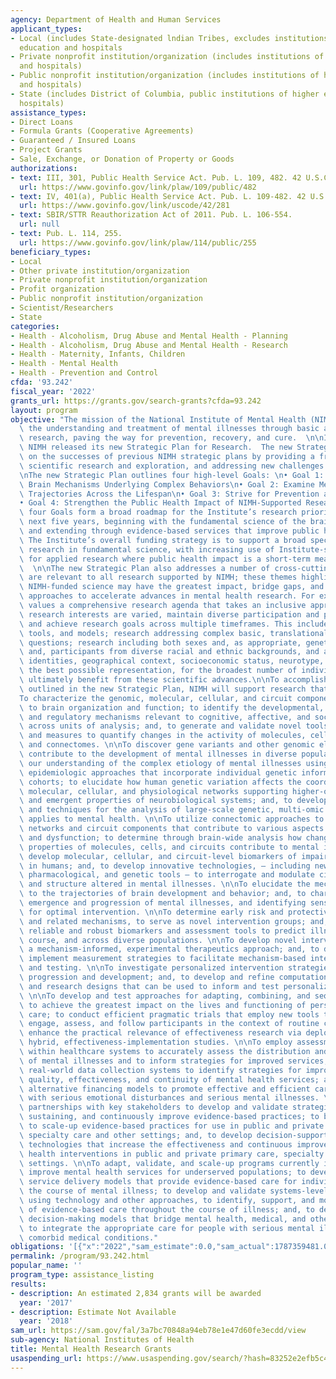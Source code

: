 ```yaml
---
agency: Department of Health and Human Services
applicant_types:
- Local (includes State-designated lndian Tribes, excludes institutions of higher
  education and hospitals
- Private nonprofit institution/organization (includes institutions of higher education
  and hospitals)
- Public nonprofit institution/organization (includes institutions of higher education
  and hospitals)
- State (includes District of Columbia, public institutions of higher education and
  hospitals)
assistance_types:
- Direct Loans
- Formula Grants (Cooperative Agreements)
- Guaranteed / Insured Loans
- Project Grants
- Sale, Exchange, or Donation of Property or Goods
authorizations:
- text: III, 301, Public Health Service Act. Pub. L. 109, 482. 42 U.S.C. &sect; 241.
  url: https://www.govinfo.gov/link/plaw/109/public/482
- text: IV, 401(a), Public Health Service Act. Pub. L. 109-482. 42 U.S.C. &sect; 281.
  url: https://www.govinfo.gov/link/uscode/42/281
- text: SBIR/STTR Reauthorization Act of 2011. Pub. L. 106-554.
  url: null
- text: Pub. L. 114, 255.
  url: https://www.govinfo.gov/link/plaw/114/public/255
beneficiary_types:
- Local
- Other private institution/organization
- Private nonprofit institution/organization
- Profit organization
- Public nonprofit institution/organization
- Scientist/Researchers
- State
categories:
- Health - Alcoholism, Drug Abuse and Mental Health - Planning
- Health - Alcoholism, Drug Abuse and Mental Health - Research
- Health - Maternity, Infants, Children
- Health - Mental Health
- Health - Prevention and Control
cfda: '93.242'
fiscal_year: '2022'
grants_url: https://grants.gov/search-grants?cfda=93.242
layout: program
objective: "The mission of the National Institute of Mental Health (NIMH) is to transform\
  \ the understanding and treatment of mental illnesses through basic and clinical\
  \ research, paving the way for prevention, recovery, and cure.  \n\nIn May 2020,\
  \ NIMH released its new Strategic Plan for Research.  The new Strategic Plan builds\
  \ on the successes of previous NIMH strategic plans by providing a framework for\
  \ scientific research and exploration, and addressing new challenges in mental health.\n\
  \nThe new Strategic Plan outlines four high-level Goals: \n• Goal 1: Define the\
  \ Brain Mechanisms Underlying Complex Behaviors\n• Goal 2: Examine Mental Illness\
  \ Trajectories Across the Lifespan\n• Goal 3: Strive for Prevention and Cures\n\
  • Goal 4: Strengthen the Public Health Impact of NIMH-Supported Research\n\nThese\
  \ four Goals form a broad roadmap for the Institute’s research priorities over the\
  \ next five years, beginning with the fundamental science of the brain and behavior,\
  \ and extending through evidence-based services that improve public health outcomes.\
  \ The Institute’s overall funding strategy is to support a broad spectrum of investigator-initiated\
  \ research in fundamental science, with increasing use of Institute-solicited initiatives\
  \ for applied research where public health impact is a short-term measure of success.\
  \  \n\nThe new Strategic Plan also addresses a number of cross-cutting themes that\
  \ are relevant to all research supported by NIMH; these themes highlight areas where\
  \ NIMH-funded science may have the greatest impact, bridge gaps, and offer novel\
  \ approaches to accelerate advances in mental health research. For example, NIMH\
  \ values a comprehensive research agenda that takes an inclusive approach that ensures\
  \ research interests are varied, maintain diverse participation and partnerships,\
  \ and achieve research goals across multiple timeframes. This includes diverse methodologies,\
  \ tools, and models; research addressing complex basic, translational, and applied\
  \ questions; research including both sexes and, as appropriate, genetic background;\
  \ and, participants from diverse racial and ethnic backgrounds, and across gender\
  \ identities, geographical context, socioeconomic status, neurotype, and age – offering\
  \ the best possible representation, for the broadest number of individuals who may\
  \ ultimately benefit from these scientific advances.\n\nTo accomplish the Goals\
  \ outlined in the new Strategic Plan, NIMH will support research that aims:\n\n\
  To characterize the genomic, molecular, cellular, and circuit components contributing\
  \ to brain organization and function; to identify the developmental, functional,\
  \ and regulatory mechanisms relevant to cognitive, affective, and social domains,\
  \ across units of analysis; and, to generate and validate novel tools, techniques,\
  \ and measures to quantify changes in the activity of molecules, cells, circuits,\
  \ and connectomes. \n\nTo discover gene variants and other genomic elements that\
  \ contribute to the development of mental illnesses in diverse populations; to advance\
  \ our understanding of the complex etiology of mental illnesses using molecular\
  \ epidemiologic approaches that incorporate individual genetic information in large\
  \ cohorts; to elucidate how human genetic variation affects the coordination of\
  \ molecular, cellular, and physiological networks supporting higher-order functions\
  \ and emergent properties of neurobiological systems; and, to develop novel tools\
  \ and techniques for the analysis of large-scale genetic, multi-omic data as it\
  \ applies to mental health. \n\nTo utilize connectomic approaches to identify brain\
  \ networks and circuit components that contribute to various aspects of mental function\
  \ and dysfunction; to determine through brain-wide analysis how changes in the physiological\
  \ properties of molecules, cells, and circuits contribute to mental illnesses; to\
  \ develop molecular, cellular, and circuit-level biomarkers of impaired neural function\
  \ in humans; and, to develop innovative technologies, – including new imaging, computational,\
  \ pharmacological, and genetic tools – to interrogate and modulate circuit activity\
  \ and structure altered in mental illnesses. \n\nTo elucidate the mechanisms contributing\
  \ to the trajectories of brain development and behavior; and, to characterize the\
  \ emergence and progression of mental illnesses, and identifying sensitive periods\
  \ for optimal intervention. \n\nTo determine early risk and protective factors,\
  \ and related mechanisms, to serve as novel intervention groups; and, to develop\
  \ reliable and robust biomarkers and assessment tools to predict illness onset,\
  \ course, and across diverse populations. \n\nTo develop novel interventions using\
  \ a mechanism-informed, experimental therapeutics approach; and, to develop and\
  \ implement measurement strategies to facilitate mechanism-based intervention development\
  \ and testing. \n\nTo investigate personalized intervention strategies across disease\
  \ progression and development; and, to develop and refine computational approaches\
  \ and research designs that can be used to inform and test personalized interventions.\
  \ \n\nTo develop and test approaches for adapting, combining, and sequencing interventions\
  \ to achieve the greatest impact on the lives and functioning of persons seeking\
  \ care; to conduct efficient pragmatic trials that employ new tools to rapidly identify,\
  \ engage, assess, and follow participants in the context of routine care; and, to\
  \ enhance the practical relevance of effectiveness research via deployment-focused,\
  \ hybrid, effectiveness-implementation studies. \n\nTo employ assessment platforms\
  \ within healthcare systems to accurately assess the distribution and determinants\
  \ of mental illnesses and to inform strategies for improved services; to optimize\
  \ real-world data collection systems to identify strategies for improving access,\
  \ quality, effectiveness, and continuity of mental health services; and, to compare\
  \ alternative financing models to promote effective and efficient care for individuals\
  \ with serious emotional disturbances and serious mental illnesses. \n\nTo strengthen\
  \ partnerships with key stakeholders to develop and validate strategies for implementing,\
  \ sustaining, and continuously improve evidence-based practices; to build models\
  \ to scale-up evidence-based practices for use in public and private primary care,\
  \ specialty care and other settings; and, to develop decision-support tools and\
  \ technologies that increase the effectiveness and continuous improvement of mental\
  \ health interventions in public and private primary care, specialty care, and other\
  \ settings. \n\nTo adapt, validate, and scale-up programs currently in use that\
  \ improve mental health services for underserved populations; to develop and validate\
  \ service delivery models that provide evidence-based care for individuals throughout\
  \ the course of mental illness; to develop and validate systems-level strategies\
  \ using technology and other approaches, to identify, support, and monitor the effectiveness\
  \ of evidence-based care throughout the course of illness; and, to develop and validate\
  \ decision-making models that bridge mental health, medical, and other care settings\
  \ to integrate the appropriate care for people with serious mental illnesses and\
  \ comorbid medical conditions."
obligations: '[{"x":"2022","sam_estimate":0.0,"sam_actual":1787359481.0,"usa_spending_actual":1773716426.18},{"x":"2023","sam_estimate":1877705050.0,"sam_actual":0.0,"usa_spending_actual":1777378749.65},{"x":"2024","sam_estimate":2069924762.0,"sam_actual":0.0,"usa_spending_actual":1766091599.11}]'
permalink: /program/93.242.html
popular_name: ''
program_type: assistance_listing
results:
- description: An estimated 2,834 grants will be awarded
  year: '2017'
- description: Estimate Not Available
  year: '2018'
sam_url: https://sam.gov/fal/3a7bc70848a94eb78e1e47d60fe3ecdd/view
sub-agency: National Institutes of Health
title: Mental Health Research Grants
usaspending_url: https://www.usaspending.gov/search/?hash=83252e2efb5c4bcbc86d1c3387ee094d
---
```

